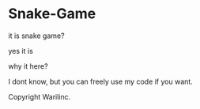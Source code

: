 # Snake-Game
it is snake game?

yes it is

why it here?

I dont know, but you can freely use my code if you want.

Copyright Warilinc.

